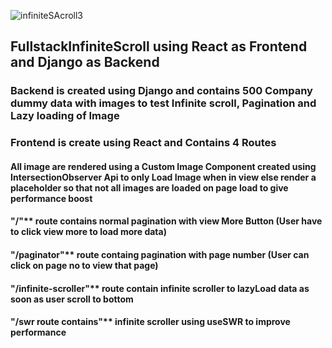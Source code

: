 
![infiniteSAcroll3](https://user-images.githubusercontent.com/65633542/116314846-80899300-a764-11eb-9859-b6397bfc0905.gif)

## FullstackInfiniteScroll using React as Frontend and Django as Backend

### Backend is created using Django and contains 500 Company dummy data with images to test Infinite scroll, Pagination and Lazy loading of Image

### Frontend is create using React and Contains 4 Routes

#### All image are rendered using a Custom Image Component created using IntersectionObserver Api to only Load Image when in view else render a placeholder so that not all images are loaded on page load to give performance boost

#### "/"** route contains normal pagination with view More Button (User have to click view more to load more data) <br>

#### "/paginator"** route containg pagination with page number (User can click on page no to view that page) <br>

#### "/infinite-scroller"** route contain infinite scroller to lazyLoad data as soon as user scroll to bottom <br>

#### "/swr route contains"** infinite scroller using useSWR to improve performance <br>




